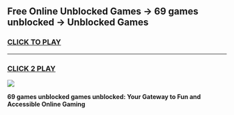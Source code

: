
## Free Online Unblocked Games → 69 games unblocked → Unblocked Games
<h3>
<a href="https://premium.freeplayer.one?title=69_games_unblocked&ref=21F">CLICK TO PLAY</a></h3>
<hr>

<h3>
<a href="https://premium.freeplayer.one?title=69_games_unblocked&ref=21F">CLICK 2 PLAY</a>
  
</h3>

<a href="https://premium.freeplayer.one?title=69_games_unblocked&ref=21F/"><img src="https://clearcache.store/games.png"></a>


**69 games unblocked games unblocked: Your Gateway to Fun and Accessible Online Gaming**
